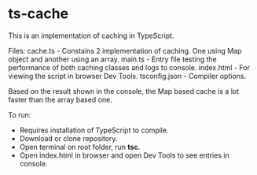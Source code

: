 # ts-cache

This is an implementation of caching in TypeScript.

Files:
cache.ts - Constains 2 implementation of caching. One using Map object and another using an array.
main.ts - Entry file testing the performance of both caching classes and logs to console.
index.html - For viewing the script in browser Dev Tools.
tsconfig.json - Compiler options.

Based on the result shown in the console, the Map based cache is a lot faster than the array based one.

To run:
  - Requires installation of TypeScript to compile.
  - Download or clone repository.
  - Open terminal on root folder, run **tsc**.
  - Open index.html in browser and open Dev Tools to see entries in console.
